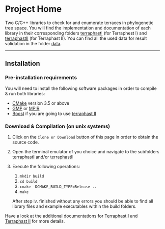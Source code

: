 Project Home
==================

Two C/C++ libraries to check for and enumerate terraces in phylogenetic tree space. You will find the implementation and documentation of each library in their corresponding folders [terraphastI](terraphastI) (for Terraphest I) and [terraphastII](terraphastII/README.md) (for Terraphast II).
You can find all the used data for result validation in the folder [data](data).

-----
## Installation

### Pre-installation requirements

You will need to install the following software packages in order to compile & run both libraries:

* [CMake](https://cmake.org/install/) version 3.5 or above
* [GMP](https://gmplib.org/manual/Installing-GMP.html) or [MPIR](http://mpir.org/downloads.html)
* [Boost](http://www.boost.org/doc/libs/1_64_0/more/getting_started/index.html) if you are going to use [terraphast II](terraphastII) 

### Download & Compilation (on unix systems)

1. Click on the `Clone or Download` button of this page in order to obtain the source code. 
2. Open the terminal emulator of you choice and navigate to the subfolders [terraphastI](terraphastI) and/or [terraphastII](terraphastII) 
3. Execute the following operations:

    1. `mkdir build` 
    2. `cd build`
    3. `cmake -DCMAKE_BUILD_TYPE=Release ..`
    4. `make`
    
    After step iv. finished without any errors you should be able to find all library files and example executables within the build folders.
    
Have a look at the additional documentations for [Terraphast I](terraphastI) and [Terraphast II](terraphastII) for more details.
